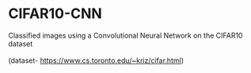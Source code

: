# CIFAR10-CNN
Classified images using a Convolutional Neural Network on the CIFAR10 dataset<br/>
<br/>
(dataset- https://www.cs.toronto.edu/~kriz/cifar.html)
